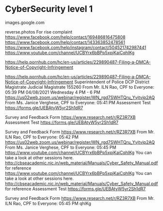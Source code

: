 # CyberSecurity level 1


images.google.com

reverse.photos
For rise complaint 
https://www.facebook.com/help/contact/169486816475808
https://www.facebook.com/help/contact/143363852478561
https://www.facebook.com/help/instagram/contact/504521742987441
https://www.youtube.com/channel/UCBYrx6bBPp5xpjKaiCqhIKg

https://help.pornhub.com/hc/en-us/articles/229890487-Filing-a-DMCA-Notice-of-Copyright-Infringement



https://help.pornhub.com/hc/en-us/articles/229890487-Filing-a-DMCA-Notice-of-Copyright-Infringement
Superintendent of Police
DCP
District Magistrate
Judicial Magistrate
155260
From Mr. ILN Rao, CPF to Everyone:  05:39 PM
04/08/2021	Wednesday	4 PM - 6 PM	https://us02web.zoom.us/webinar/register/WN_rgd7SWHTQru_Yvjtvip2AQ
From Ms. Janice Verghese, CPF to Everyone:  05:41 PM
Assessment Test
https://forms.gle/UEBAtyW5yr2Sh1dR7

Survey and Feedback Form
https://www.research.net/r/RZ3R7XB
Assessment Test
https://forms.gle/UEBAtyW5yr2Sh1dR7

Survey and Feedback Form
https://www.research.net/r/RZ3R7XB
From Mr. ILN Rao, CPF to Everyone:  05:42 PM
https://us02web.zoom.us/webinar/register/WN_rgd7SWHTQru_Yvjtvip2AQ
From Ms. Janice Verghese, CPF to Everyone:  05:45 PM
https://www.youtube.com/channel/UCBYrx6bBPp5xpjKaiCqhIKg
You can take a look at other sessions here.
http://cbseacademic.nic.in/web_material/Manuals/Cyber_Safety_Manual.pdf
for reference
https://www.youtube.com/channel/UCBYrx6bBPp5xpjKaiCqhIKg
You can take a look at other sessions here.
http://cbseacademic.nic.in/web_material/Manuals/Cyber_Safety_Manual.pdf
for reference
Assessment Test
https://forms.gle/UEBAtyW5yr2Sh1dR7

Survey and Feedback Form
https://www.research.net/r/RZ3R7XB
From Mr. ILN Rao, CPF to Everyone:  05:45 PM
qhIKg


